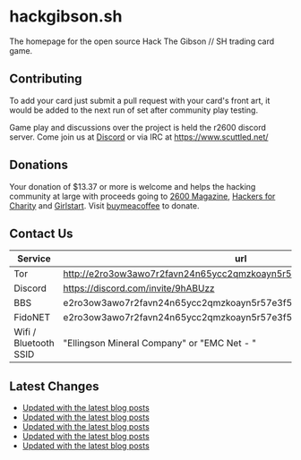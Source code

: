 # hackgibson.sh
The homepage for the open source Hack The Gibson // SH trading card game.


## Contributing

To add your card just submit a pull request with your card's front art, it would be added to the next run of set after community play testing.

Game play and discussions over the project is held the r2600 discord server. Come join us at [Discord](https://discord.com/invite/9hABUzz) or via IRC at https://www.scuttled.net/


## Donations

Your donation of $13.37 or more is welcome and helps the hacking community at large with proceeds going to [2600 Magazine](https://2600.com/), [Hackers for Charity](https://hackersforcharity.org) and [Girlstart](https://girlstart.org).  Visit [buymeacoffee](https://www.buymeacoffee.com/hackgibson.sh) to donate.


## Contact Us

Service | url
-|-
Tor | http://e2ro3ow3awo7r2favn24n65ycc2qmzkoayn5r57e3f56nvjwdcgg32ad.onion
Discord | https://discord.com/invite/9hABUzz
BBS | e2ro3ow3awo7r2favn24n65ycc2qmzkoayn5r57e3f56nvjwdcgg32ad.onion:23
FidoNET | e2ro3ow3awo7r2favn24n65ycc2qmzkoayn5r57e3f56nvjwdcgg32ad.onion:24554
Wifi / Bluetooth SSID | "Ellingson Mineral Company" or "EMC Net - <fidonet address>"

## Latest Changes
<!-- BLOG-POST-LIST:START -->
- [Updated with the latest blog posts](https://github.com/DFW2600/hackgibson.sh/commit/20a9b673ad79c765a08fe34209a0adbe45014605)
- [Updated with the latest blog posts](https://github.com/DFW2600/hackgibson.sh/commit/ffceecabe41e69dd135492f910df2c0c694b3ae1)
- [Updated with the latest blog posts](https://github.com/DFW2600/hackgibson.sh/commit/dd0404c959b6b728f0784f97d650bc40841aba37)
- [Updated with the latest blog posts](https://github.com/DFW2600/hackgibson.sh/commit/09dba03838aeb3afd8f2498877b9373146509d4f)
- [Updated with the latest blog posts](https://github.com/DFW2600/hackgibson.sh/commit/fe95cd69f9aefa6f7bbb24325bcb8a2efb5f7d2c)
<!-- BLOG-POST-LIST:END -->
